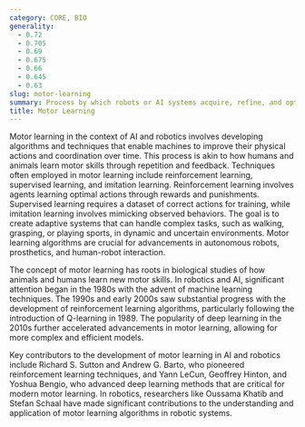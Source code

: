 ```yaml
---
category: CORE, BIO
generality:
  - 0.72
  - 0.705
  - 0.69
  - 0.675
  - 0.66
  - 0.645
  - 0.63
slug: motor-learning
summary: Process by which robots or AI systems acquire, refine, and optimize motor skills through experience and practice.
title: Motor Learning
---
```


Motor learning in the context of AI and robotics involves developing algorithms and techniques that enable machines to improve their physical actions and coordination over time. This process is akin to how humans and animals learn motor skills through repetition and feedback. Techniques often employed in motor learning include reinforcement learning, supervised learning, and imitation learning. Reinforcement learning involves agents learning optimal actions through rewards and punishments. Supervised learning requires a dataset of correct actions for training, while imitation learning involves mimicking observed behaviors. The goal is to create adaptive systems that can handle complex tasks, such as walking, grasping, or playing sports, in dynamic and uncertain environments. Motor learning algorithms are crucial for advancements in autonomous robots, prosthetics, and human-robot interaction.

The concept of motor learning has roots in biological studies of how animals and humans learn new motor skills. In robotics and AI, significant attention began in the 1980s with the advent of machine learning techniques. The 1990s and early 2000s saw substantial progress with the development of reinforcement learning algorithms, particularly following the introduction of Q-learning in 1989. The popularity of deep learning in the 2010s further accelerated advancements in motor learning, allowing for more complex and efficient models.

Key contributors to the development of motor learning in AI and robotics include Richard S. Sutton and Andrew G. Barto, who pioneered reinforcement learning techniques, and Yann LeCun, Geoffrey Hinton, and Yoshua Bengio, who advanced deep learning methods that are critical for modern motor learning. In robotics, researchers like Oussama Khatib and Stefan Schaal have made significant contributions to the understanding and application of motor learning algorithms in robotic systems.
